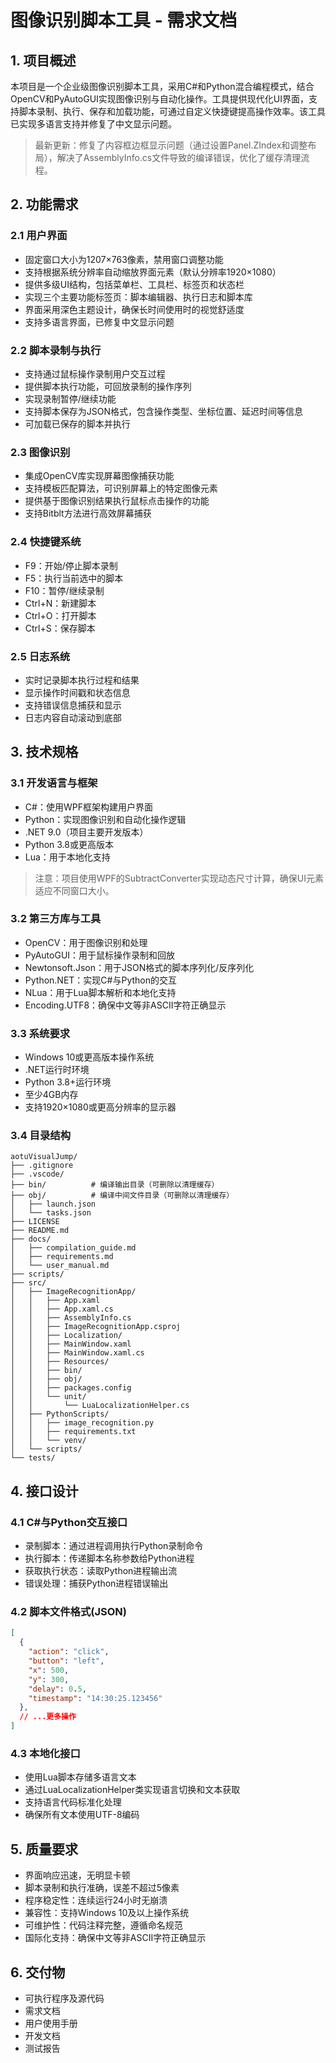 # 图像识别脚本工具 - 需求文档

## 1. 项目概述
本项目是一个企业级图像识别脚本工具，采用C#和Python混合编程模式，结合OpenCV和PyAutoGUI实现图像识别与自动化操作。工具提供现代化UI界面，支持脚本录制、执行、保存和加载功能，可通过自定义快捷键提高操作效率。该工具已实现多语言支持并修复了中文显示问题。

> 最新更新：修复了内容框边框显示问题（通过设置Panel.ZIndex和调整布局），解决了AssemblyInfo.cs文件导致的编译错误，优化了缓存清理流程。

## 2. 功能需求

### 2.1 用户界面
- 固定窗口大小为1207×763像素，禁用窗口调整功能
- 支持根据系统分辨率自动缩放界面元素（默认分辨率1920×1080）
- 提供多级UI结构，包括菜单栏、工具栏、标签页和状态栏
- 实现三个主要功能标签页：脚本编辑器、执行日志和脚本库
- 界面采用深色主题设计，确保长时间使用时的视觉舒适度
- 支持多语言界面，已修复中文显示问题

### 2.2 脚本录制与执行
- 支持通过鼠标操作录制用户交互过程
- 提供脚本执行功能，可回放录制的操作序列
- 实现录制暂停/继续功能
- 支持脚本保存为JSON格式，包含操作类型、坐标位置、延迟时间等信息
- 可加载已保存的脚本并执行

### 2.3 图像识别
- 集成OpenCV库实现屏幕图像捕获功能
- 支持模板匹配算法，可识别屏幕上的特定图像元素
- 提供基于图像识别结果执行鼠标点击操作的功能
- 支持Bitblt方法进行高效屏幕捕获

### 2.4 快捷键系统
- F9：开始/停止脚本录制
- F5：执行当前选中的脚本
- F10：暂停/继续录制
- Ctrl+N：新建脚本
- Ctrl+O：打开脚本
- Ctrl+S：保存脚本

### 2.5 日志系统
- 实时记录脚本执行过程和结果
- 显示操作时间戳和状态信息
- 支持错误信息捕获和显示
- 日志内容自动滚动到底部

## 3. 技术规格

### 3.1 开发语言与框架
- C#：使用WPF框架构建用户界面
- Python：实现图像识别和自动化操作逻辑
- .NET 9.0（项目主要开发版本）
- Python 3.8或更高版本
- Lua：用于本地化支持

> 注意：项目使用WPF的SubtractConverter实现动态尺寸计算，确保UI元素适应不同窗口大小。

### 3.2 第三方库与工具
- OpenCV：用于图像识别和处理
- PyAutoGUI：用于鼠标操作录制和回放
- Newtonsoft.Json：用于JSON格式的脚本序列化/反序列化
- Python.NET：实现C#与Python的交互
- NLua：用于Lua脚本解析和本地化支持
- Encoding.UTF8：确保中文等非ASCII字符正确显示

### 3.3 系统要求
- Windows 10或更高版本操作系统
- .NET运行时环境
- Python 3.8+运行环境
- 至少4GB内存
- 支持1920×1080或更高分辨率的显示器

### 3.4 目录结构
```
aotuVisualJump/
├── .gitignore
├── .vscode/
├── bin/          # 编译输出目录（可删除以清理缓存）
├── obj/          # 编译中间文件目录（可删除以清理缓存）
│   ├── launch.json
│   └── tasks.json
├── LICENSE
├── README.md
├── docs/
│   ├── compilation_guide.md
│   ├── requirements.md
│   └── user_manual.md
├── scripts/
├── src/
│   ├── ImageRecognitionApp/
│   │   ├── App.xaml
│   │   ├── App.xaml.cs
│   │   ├── AssemblyInfo.cs
│   │   ├── ImageRecognitionApp.csproj
│   │   ├── Localization/
│   │   ├── MainWindow.xaml
│   │   ├── MainWindow.xaml.cs
│   │   ├── Resources/
│   │   ├── bin/
│   │   ├── obj/
│   │   ├── packages.config
│   │   └── unit/
│   │       └── LuaLocalizationHelper.cs
│   ├── PythonScripts/
│   │   ├── image_recognition.py
│   │   ├── requirements.txt
│   │   └── venv/
│   └── scripts/
└── tests/
```

## 4. 接口设计

### 4.1 C#与Python交互接口
- 录制脚本：通过进程调用执行Python录制命令
- 执行脚本：传递脚本名称参数给Python进程
- 获取执行状态：读取Python进程输出流
- 错误处理：捕获Python进程错误输出

### 4.2 脚本文件格式(JSON)
```json
[
  {
    "action": "click",
    "button": "left",
    "x": 500,
    "y": 300,
    "delay": 0.5,
    "timestamp": "14:30:25.123456"
  },
  // ...更多操作
]
```

### 4.3 本地化接口
- 使用Lua脚本存储多语言文本
- 通过LuaLocalizationHelper类实现语言切换和文本获取
- 支持语言代码标准化处理
- 确保所有文本使用UTF-8编码

## 5. 质量要求
- 界面响应迅速，无明显卡顿
- 脚本录制和执行准确，误差不超过5像素
- 程序稳定性：连续运行24小时无崩溃
- 兼容性：支持Windows 10及以上操作系统
- 可维护性：代码注释完整，遵循命名规范
- 国际化支持：确保中文等非ASCII字符正确显示

## 6. 交付物
- 可执行程序及源代码
- 需求文档
- 用户使用手册
- 开发文档
- 测试报告